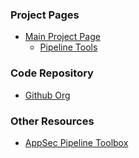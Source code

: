 ### Project Pages

* [Main Project Page](https://owasp.org/www-project-appsec-pipeline/)
  * [Pipeline Tools](https://owasp.org/www-project-appsec-pipeline/pipeline-tools.html)

### Code Repository

* [Github Org](https://github.com/appsecpipeline)

### Other Resources

* [AppSec Pipeline Toolbox](https://www.appsecpipeline.org/)
